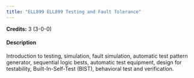 ```yaml
---
title: "ELL899 ELL899 Testing and Fault Tolerance"
---
```

**Credits:** 3 (3-0-0)

#### Description
Introduction to testing, simulation, fault simulation, automatic test pattern generator, sequential logic bests, automatic test equipment, design for testability, Built-In-Self-Test (BIST), behavioral test and verification.